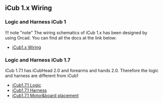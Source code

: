 ## iCub 1.x Wiring 

### Logic and Harness iCub 1


!!! note "note"
    The wiring schematics of iCub 1.x has been designed by using Orcad. You can find all the docs at the link below:

- [iCub1.x Wiring ](https://github.com/icub-tech-iit/electronics-wiring-public/tree/master/icub1/iCubWiring_Ver.1.3.0)

### Logic and Harness iCub 1.7

iCub 1.7.1 has iCubHead 2.0 and forearms and hands 2.0. Therefore the logic and harness are different from iCub1

- [iCub1.7.1 Logic](https://github.com/icub-tech-iit/electronics-wiring-public/blob/master/icub1/iCub%201.7.1/iCub%201.7.1_upperbody_logic.pdf)
- [iCub1.7.1 Harness](https://github.com/icub-tech-iit/electronics-wiring-public/blob/master/icub1/iCub%201.7.1/iCub%201.7.1_upperbody_harness.pdf)
- [iCub1.7.1 Motor&board placement](https://github.com/icub-tech-iit/electronics-wiring-public/blob/master/icub1/iCub%201.7.1/Motor%26Board%20Placement.pdf)

